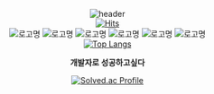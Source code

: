 <div align=center background-color:black width:1000px>

![header](https://capsule-render.vercel.app/api?type=waving&color=auto&height=400&section=header&text=Hello!&fontSize=90)<br>
[![Hits](https://hits.seeyoufarm.com/api/count/incr/badge.svg?url=https%3A%2F%2Fgithub.com%2Fjohyunsoo33%2FJHS&count_bg=%2379C83D&title_bg=%23555555&icon=ifood.svg&icon_color=%23E7E7E7&title=%EB%B0%A9%EB%AC%B8%ED%9A%9F%EC%88%98&edge_flat=false)](https://hits.seeyoufarm.com) <br>
![로고명](https://img.shields.io/badge/JAVA%20SCRIPT-F7DF1E.svg?&style=for-the-badge&logo=javascript&logoColor=black)
![로고명](https://img.shields.io/badge/HTML5-E34F26.svg?&style=for-the-badge&logo=html5&logoColor=white)
![로고명](https://img.shields.io/badge/CSS3-1572B6.svg?&style=for-the-badge&logo=css3&logoColor=#1572B6)
![로고명](https://img.shields.io/badge/ECLIPSE%20IDE-2C2255.svg?&style=for-the-badge&logo=eclipseide&logoColor=#2C2255)
![로고명](https://img.shields.io/badge/Android%20Studiod-3DDC84.svg?&style=for-the-badge&logo=androidstudio&logoColor=white)
![로고명](https://img.shields.io/badge/Unity-black.svg?&style=for-the-badge&logo=unity&logoColor=FFFFFF)<br>
[![Top Langs](https://github-readme-stats.vercel.app/api/top-langs/?username=johyunsoo33)](https://github.com/anuraghazra/github-readme-stats)

<b>개발자로 성공하고싶다</b>

[![Solved.ac Profile](http://mazassumnida.wtf/api/v2/generate_badge?boj=johyunsoo33)](https://solved.ac/johyunsoo33/)
</div>
